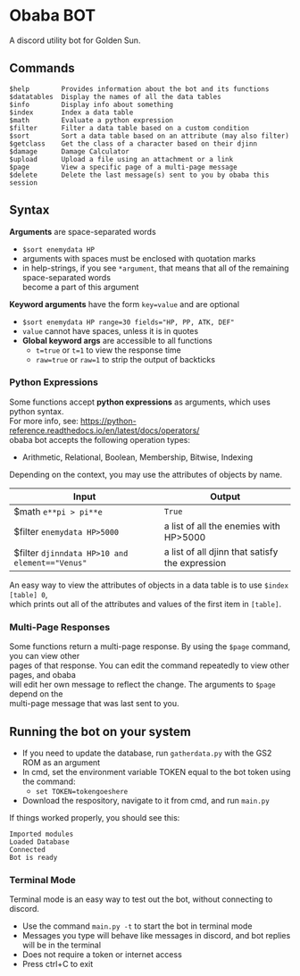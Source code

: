 # Obaba BOT
A discord utility bot for Golden Sun.

## Commands
```
$help        Provides information about the bot and its functions
$datatables  Display the names of all the data tables
$info        Display info about something
$index       Index a data table
$math        Evaluate a python expression
$filter      Filter a data table based on a custom condition
$sort        Sort a data table based on an attribute (may also filter)
$getclass    Get the class of a character based on their djinn
$damage      Damage Calculator
$upload      Upload a file using an attachment or a link
$page        View a specific page of a multi-page message
$delete      Delete the last message(s) sent to you by obaba this session
```
## Syntax
**Arguments** are space-separated words
 - `$sort enemydata HP`
 - arguments with spaces must be enclosed with quotation marks
 - in help-strings, if you see `*argument`, that means that all of the remaining space-separated words  
   become a part of this argument
 
**Keyword arguments** have the form `key=value` and are optional
 - `$sort enemydata HP range=30 fields="HP, PP, ATK, DEF"`
 - `value` cannot have spaces, unless it is in quotes
 - **Global keyword args** are accessible to all functions
    - `t=true` or `t=1` to view the response time
    - `raw=true` or `raw=1` to strip the output of backticks

### Python Expressions
Some functions accept **python expressions** as arguments, which uses python syntax.  
For more info, see: https://python-reference.readthedocs.io/en/latest/docs/operators/  
obaba bot accepts the following operation types:  
 - Arithmetic, Relational, Boolean, Membership, Bitwise, Indexing  

Depending on the context, you may use the attributes of objects by name.  

| Input | Output |
|---|---|
|$math `e**pi > pi**e` | `True`|
|$filter `enemydata HP>5000`|  a list of all the enemies with HP>5000 |
|$filter `djinndata HP>10 and element=="Venus"` | a list of all djinn that satisfy the expression |
 
An easy way to view the attributes of objects in a data table is to use `$index [table] 0`,  
which prints out all of the attributes and values of the first item in `[table]`.

### Multi-Page Responses
Some functions return a multi-page response.  By using the `$page` command, you can view other  
pages of that response.  You can edit the command repeatedly to view other pages, and obaba  
will edit her own message to reflect the change.  The arguments to `$page` depend on the  
multi-page message that was last sent to you.

## Running the bot on your system
 - If you need to update the database, run `gatherdata.py` with the GS2 ROM as an argument
 - In cmd, set the environment variable TOKEN equal to the bot token using the command:
   - `set TOKEN=tokengoeshere`
 - Download the respository, navigate to it from cmd, and run `main.py`
 
If things worked properly, you should see this:
```
Imported modules
Loaded Database
Connected
Bot is ready
```
### Terminal Mode
Terminal mode is an easy way to test out the bot, without connecting to discord.
 - Use the command `main.py -t` to start the bot in terminal mode
 - Messages you type will behave like messages in discord, and bot replies will be in the terminal
 - Does not require a token or internet access
 - Press ctrl+C to exit

